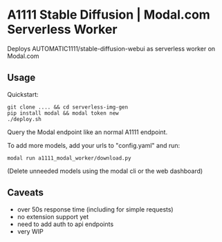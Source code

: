 # A1111 Stable Diffusion | Modal.com Serverless Worker

Deploys AUTOMATIC1111/stable-diffusion-webui as serverless worker on Modal.com

## Usage
Quickstart:
```
git clone .... && cd serverless-img-gen
pip install modal && modal token new
./deploy.sh
```
Query the Modal endpoint like an normal A1111 endpoint.

To add more models, add your urls to "config.yaml" and run:
```
modal run a1111_modal_worker/download.py
```
(Delete unneeded models using the modal cli or the web dashboard)

## Caveats
- over 50s response time (including for simple requests)
- no extension support yet
- need to add auth to api endpoints
- very WIP